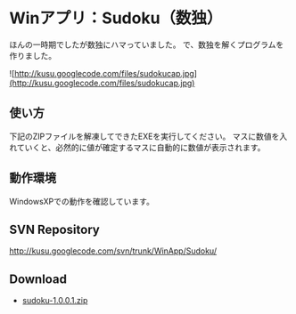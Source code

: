 # Winアプリ：Sudoku（数独） #

ほんの一時期でしたが数独にハマっていました。
で、数独を解くプログラムを作りました。

![http://kusu.googlecode.com/files/sudokucap.jpg](http://kusu.googlecode.com/files/sudokucap.jpg)

## 使い方 ##
下記のZIPファイルを解凍してできたEXEを実行してください。
マスに数値を入れていくと、必然的に値が確定するマスに自動的に数値が表示されます。

## 動作環境 ##

WindowsXPでの動作を確認しています。

## SVN Repository ##

http://kusu.googlecode.com/svn/trunk/WinApp/Sudoku/

## Download ##

  * [sudoku-1.0.0.1.zip](http://kusu.googlecode.com/files/sudoku-1.0.0.1.zip)